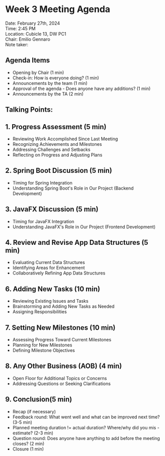# Week 3 Meeting Agenda

Date:           February 27th, 2024\
Time:           2:45 PM\
Location:       Cubicle 13, DW PC1\
Chair:          Emilio Gennaro\
Note taker:

## Agenda Items
- Opening by Chair (1 min)
- Check-in: How is everyone doing? (1 min)
- Announcements by the team (1 min)
- Approval of the agenda - Does anyone have any additions? (1 min)
- Announcements by the TA (2 min)

## Talking Points:

## 1. Progress Assessment (5 min)
- Reviewing Work Accomplished Since Last Meeting
- Recognizing Achievements and Milestones
- Addressing Challenges and Setbacks
- Reflecting on Progress and Adjusting Plans

## 2. Spring Boot Discussion (5 min)
- Timing for Spring Integration
- Understanding Spring Boot's Role in Our Project (Backend Development)

## 3. JavaFX Discussion (5 min)
- Timing for JavaFX Integration
- Understanding JavaFX's Role in Our Project (Frontend Development)

## 4. Review and Revise App Data Structures (5 min)
- Evaluating Current Data Structures
- Identifying Areas for Enhancement
- Collaboratively Refining App Data Structures

## 6. Adding New Tasks (10 min)
- Reviewing Existing Issues and Tasks
- Brainstorming and Adding New Tasks as Needed
- Assigning Responsibilities

## 7. Setting New Milestones (10 min)
- Assessing Progress Toward Current Milestones
- Planning for New Milestones
- Defining Milestone Objectives

## 8. Any Other Business (AOB) (4 min)
- Open Floor for Additional Topics or Concerns
- Addressing Questions or Seeking Clarifications

## 9. Conclusion(5 min)
- Recap (if necessary)
- Feedback round: What went well and what can be improved next time? (3-5 min)
- Planned meeting duration != actual duration? Where/why did you mis -estimate? (2-3 min)
- Question round: Does anyone have anything to add before the meeting closes? (2 min)
- Closure (1 min)